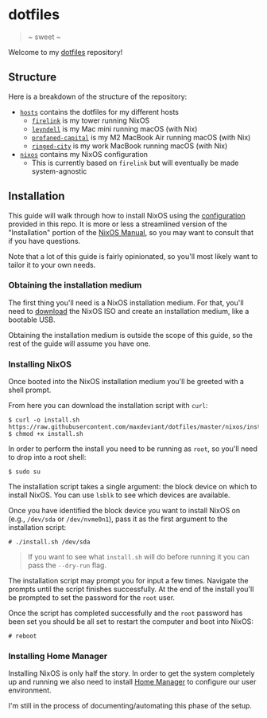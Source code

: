 # dotfiles

> ~ sweet ~

Welcome to my [dotfiles](https://wiki.archlinux.org/index.php/Dotfiles) repository!

## Structure

Here is a breakdown of the structure of the repository:

- [`hosts`](./hosts) contains the dotfiles for my different hosts
  - [`firelink`](./hosts/firelink) is my tower running NixOS
  - [`leyndell`](./hosts/leyndell) is my Mac mini running macOS (with Nix)
  - [`profaned-capital`](./hosts/profaned-capital) is my M2 MacBook Air running macOS (with Nix)
  - [`ringed-city`](./hosts/ringed-city) is my work MacBook running macOS (with Nix)
- [`nixos`](./nixos) contains my NixOS configuration
  - This is currently based on `firelink` but will eventually be made system-agnostic

## Installation

This guide will walk through how to install NixOS using the [configuration](./nixos/configuration.nix) provided in this repo. It is more or less a streamlined version of the "Installation" portion of the [NixOS Manual](https://nixos.org/nixos/manual/index.html), so you may want to consult that if you have questions.

Note that a lot of this guide is fairly opinionated, so you'll most likely want to tailor it to your own needs.

### Obtaining the installation medium

The first thing you'll need is a NixOS installation medium. For that, you'll need to [download](https://nixos.org/nixos/download.html) the NixOS ISO and create an installation medium, like a bootable USB.

Obtaining the installation medium is outside the scope of this guide, so the rest of the guide will assume you have one.

### Installing NixOS

Once booted into the NixOS installation medium you'll be greeted with a shell prompt.

From here you can download the installation script with `curl`:

```
$ curl -o install.sh https://raw.githubusercontent.com/maxdeviant/dotfiles/master/nixos/install.sh
$ chmod +x install.sh
```

In order to perform the install you need to be running as `root`, so you'll need to drop into a root shell:

```
$ sudo su
```

The installation script takes a single argument: the block device on which to install NixOS. You can use `lsblk` to see which devices are available.

Once you have identified the block device you want to install NixOS on (e.g., `/dev/sda` or `/dev/nvme0n1`), pass it as the first argument to the installation script:

```
# ./install.sh /dev/sda
```

> If you want to see what `install.sh` will do before running it you can pass the `--dry-run` flag.

The installation script may prompt you for input a few times. Navigate the prompts until the script finishes successfully. At the end of the install you'll be prompted to set the password for the `root` user.

Once the script has completed successfully and the `root` password has been set you should be all set to restart the computer and boot into NixOS:

```
# reboot
```

### Installing Home Manager

Installing NixOS is only half the story. In order to get the system completely up and running we also need to install [Home Manager](https://github.com/rycee/home-manager) to configure our user environment.

I'm still in the process of documenting/automating this phase of the setup.
